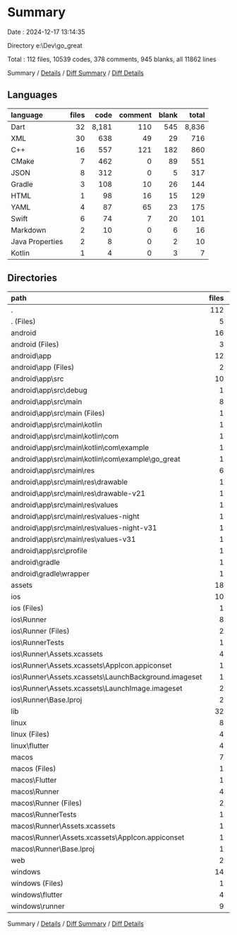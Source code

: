 # Summary

Date : 2024-12-17 13:14:35

Directory e:\\Dev\\go_great

Total : 112 files,  10539 codes, 378 comments, 945 blanks, all 11862 lines

Summary / [Details](details.md) / [Diff Summary](diff.md) / [Diff Details](diff-details.md)

## Languages
| language | files | code | comment | blank | total |
| :--- | ---: | ---: | ---: | ---: | ---: |
| Dart | 32 | 8,181 | 110 | 545 | 8,836 |
| XML | 30 | 638 | 49 | 29 | 716 |
| C++ | 16 | 557 | 121 | 182 | 860 |
| CMake | 7 | 462 | 0 | 89 | 551 |
| JSON | 8 | 312 | 0 | 5 | 317 |
| Gradle | 3 | 108 | 10 | 26 | 144 |
| HTML | 1 | 98 | 16 | 15 | 129 |
| YAML | 4 | 87 | 65 | 23 | 175 |
| Swift | 6 | 74 | 7 | 20 | 101 |
| Markdown | 2 | 10 | 0 | 6 | 16 |
| Java Properties | 2 | 8 | 0 | 2 | 10 |
| Kotlin | 1 | 4 | 0 | 3 | 7 |

## Directories
| path | files | code | comment | blank | total |
| :--- | ---: | ---: | ---: | ---: | ---: |
| . | 112 | 10,539 | 378 | 945 | 11,862 |
| . (Files) | 5 | 94 | 65 | 27 | 186 |
| android | 16 | 253 | 56 | 41 | 350 |
| android (Files) | 3 | 54 | 0 | 12 | 66 |
| android\\app | 12 | 194 | 56 | 28 | 278 |
| android\\app (Files) | 2 | 86 | 10 | 15 | 111 |
| android\\app\\src | 10 | 108 | 46 | 13 | 167 |
| android\\app\\src\\debug | 1 | 3 | 4 | 1 | 8 |
| android\\app\\src\\main | 8 | 102 | 38 | 11 | 151 |
| android\\app\\src\\main (Files) | 1 | 30 | 6 | 2 | 38 |
| android\\app\\src\\main\\kotlin | 1 | 4 | 0 | 3 | 7 |
| android\\app\\src\\main\\kotlin\\com | 1 | 4 | 0 | 3 | 7 |
| android\\app\\src\\main\\kotlin\\com\\example | 1 | 4 | 0 | 3 | 7 |
| android\\app\\src\\main\\kotlin\\com\\example\\go_great | 1 | 4 | 0 | 3 | 7 |
| android\\app\\src\\main\\res | 6 | 68 | 32 | 6 | 106 |
| android\\app\\src\\main\\res\\drawable | 1 | 9 | 0 | 1 | 10 |
| android\\app\\src\\main\\res\\drawable-v21 | 1 | 9 | 0 | 1 | 10 |
| android\\app\\src\\main\\res\\values | 1 | 13 | 9 | 1 | 23 |
| android\\app\\src\\main\\res\\values-night | 1 | 13 | 9 | 1 | 23 |
| android\\app\\src\\main\\res\\values-night-v31 | 1 | 12 | 7 | 1 | 20 |
| android\\app\\src\\main\\res\\values-v31 | 1 | 12 | 7 | 1 | 20 |
| android\\app\\src\\profile | 1 | 3 | 4 | 1 | 8 |
| android\\gradle | 1 | 5 | 0 | 1 | 6 |
| android\\gradle\\wrapper | 1 | 5 | 0 | 1 | 6 |
| assets | 18 | 123 | 1 | 16 | 140 |
| ios | 10 | 264 | 4 | 14 | 282 |
| ios (Files) | 1 | 7 | 0 | 0 | 7 |
| ios\\Runner | 8 | 250 | 2 | 10 | 262 |
| ios\\Runner (Files) | 2 | 13 | 0 | 3 | 16 |
| ios\\RunnerTests | 1 | 7 | 2 | 4 | 13 |
| ios\\Runner\\Assets.xcassets | 4 | 169 | 0 | 5 | 174 |
| ios\\Runner\\Assets.xcassets\\AppIcon.appiconset | 1 | 122 | 0 | 1 | 123 |
| ios\\Runner\\Assets.xcassets\\LaunchBackground.imageset | 1 | 21 | 0 | 1 | 22 |
| ios\\Runner\\Assets.xcassets\\LaunchImage.imageset | 2 | 26 | 0 | 3 | 29 |
| ios\\Runner\\Base.lproj | 2 | 68 | 2 | 2 | 72 |
| lib | 32 | 8,181 | 110 | 545 | 8,836 |
| linux | 8 | 319 | 27 | 82 | 428 |
| linux (Files) | 4 | 204 | 18 | 55 | 277 |
| linux\\flutter | 4 | 115 | 9 | 27 | 151 |
| macos | 7 | 473 | 5 | 16 | 494 |
| macos (Files) | 1 | 7 | 0 | 0 | 7 |
| macos\\Flutter | 1 | 28 | 3 | 4 | 35 |
| macos\\Runner | 4 | 431 | 0 | 8 | 439 |
| macos\\Runner (Files) | 2 | 20 | 0 | 6 | 26 |
| macos\\RunnerTests | 1 | 7 | 2 | 4 | 13 |
| macos\\Runner\\Assets.xcassets | 1 | 68 | 0 | 1 | 69 |
| macos\\Runner\\Assets.xcassets\\AppIcon.appiconset | 1 | 68 | 0 | 1 | 69 |
| macos\\Runner\\Base.lproj | 1 | 343 | 0 | 1 | 344 |
| web | 2 | 133 | 16 | 16 | 165 |
| windows | 14 | 699 | 94 | 188 | 981 |
| windows (Files) | 1 | 89 | 0 | 20 | 109 |
| windows\\flutter | 4 | 148 | 9 | 29 | 186 |
| windows\\runner | 9 | 462 | 85 | 139 | 686 |

Summary / [Details](details.md) / [Diff Summary](diff.md) / [Diff Details](diff-details.md)
